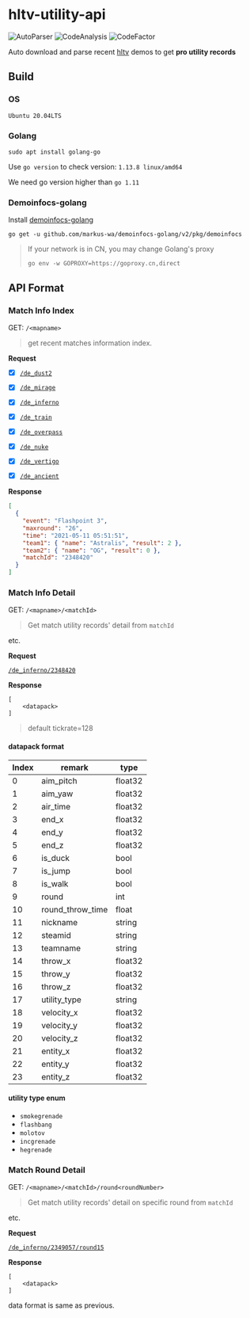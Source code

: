 # hltv-utility-api

![AutoParser](https://github.com/hx-w/hltv-utility-api/workflows/AutoParser/badge.svg)
![CodeAnalysis](https://github.com/hx-w/hltv-utility-api/workflows/CodeAnalysis/badge.svg)
![CodeFactor](https://www.codefactor.io/repository/github/hx-w/hltv-utility-api/badge)

Auto download and parse recent [hltv](https://hltv.org) demos to get **pro utility records**

## Build

### OS
`Ubuntu 20.04LTS`

### Golang

`sudo apt install golang-go`

Use `go version` to check version: `1.13.8 linux/amd64`

We need go version higher than `go 1.11`

### Demoinfocs-golang

Install [demoinfocs-golang](https://github.com/markus-wa/demoinfocs-golang)

`go get -u github.com/markus-wa/demoinfocs-golang/v2/pkg/demoinfocs`

> If your network is in CN, you may change Golang's proxy
>
> `go env -w GOPROXY=https://goproxy.cn,direct`

## API Format

### Match Info Index

GET: `/<mapname>` 

> get recent matches information index.

**Request**

- [x] [`/de_dust2`](https://api.hx-w.top/de_dust2)
- [x] [`/de_mirage`](https://api.hx-w.top/de_mirage)
- [x] [`/de_inferno`](https://api.hx-w.top/de_inferno)
- [x] [`/de_train`](https://api.hx-w.top/de_train)
- [x] [`/de_overpass`](https://api.hx-w.top/de_overpass)
- [x] [`/de_nuke`](https://api.hx-w.top/de_nuke)
- [x] [`/de_vertigo`](https://api.hx-w.top/de_vertigo)
- [x] [`/de_ancient`](https://api.hx-w.top/de_ancient)


**Response**

```json
[
  {
    "event": "Flashpoint 3",
    "maxround": "26",
    "time": "2021-05-11 05:51:51",
    "team1": { "name": "Astralis", "result": 2 },
    "team2": { "name": "OG", "result": 0 },
    "matchId": "2348420"
  }
]
```

### Match Info Detail

GET: `/<mapname>/<matchId>` 

> Get match utility records' detail from `matchId`

etc.

**Request**

[`/de_inferno/2348420`](https://api.hx-w.top/de_inferno/2348420)

**Response**

```
[
    <datapack>
]
```

> default tickrate=128

#### datapack format

| Index | remark           | type    |
| ----- | ---------------- | ------- |
| 0     | aim_pitch        | float32 |
| 1     | aim_yaw          | float32 |
| 2     | air_time         | float32 |
| 3     | end_x            | float32 |
| 4     | end_y            | float32 |
| 5     | end_z            | float32 |
| 6     | is_duck          | bool    |
| 7     | is_jump          | bool    |
| 8     | is_walk          | bool    |
| 9     | round            | int     |
| 10    | round_throw_time | float   |
| 11    | nickname         | string  |
| 12    | steamid          | string  |
| 13    | teamname         | string  |
| 14    | throw_x          | float32 |
| 15    | throw_y          | float32 |
| 16    | throw_z          | float32 |
| 17    | utility_type     | string  |
| 18    | velocity_x       | float32 |
| 19    | velocity_y       | float32 |
| 20    | velocity_z       | float32 |
| 21    | entity_x         | float32 |
| 22    | entity_y         | float32 |
| 23    | entity_z         | float32 |

#### utility type enum

- `smokegrenade`
- `flashbang`
- `molotov`
- `incgrenade`
- `hegrenade`

### Match Round Detail

GET: `/<mapname>/<matchId>/round<roundNumber>`

> Get match utility records' detail on specific round from `matchId`

etc.

**Request**

[`/de_inferno/2349057/round15`](https://api.hx-w.top/de_inferno/2349057/round15)

**Response**

```
[
    <datapack>
]
```

data format is same as previous.
